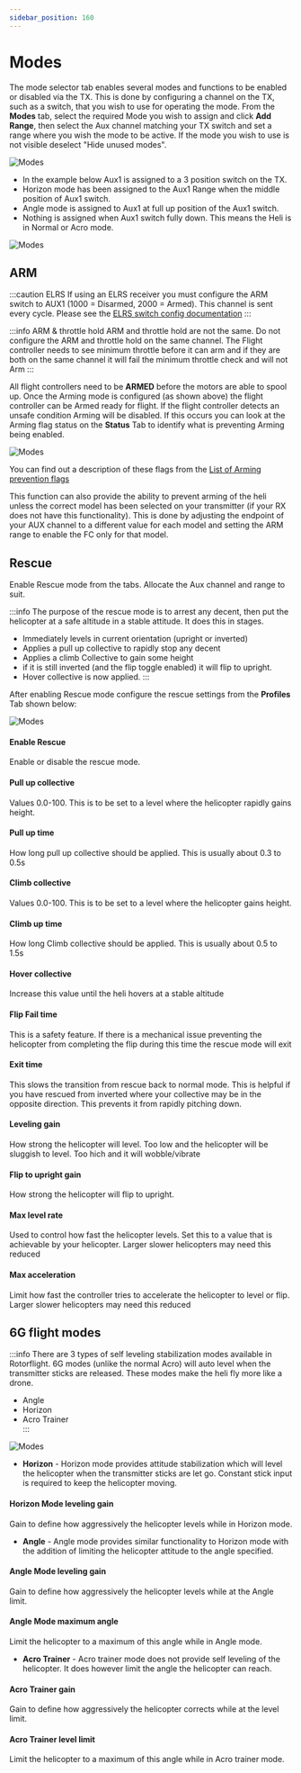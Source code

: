 ```yaml
---
sidebar_position: 160
---
```


# Modes

The mode selector tab enables several modes and functions to be enabled or disabled via the TX. This is done by configuring a channel on the TX, such as a switch, that you wish to use for operating the mode. From the **Modes** tab, select the required Mode you wish to assign and click **Add Range**, then select the Aux channel matching your TX switch and set a range where you wish the mode to be active. If the mode you wish to use is not visible deselect "Hide unused modes".

![Modes](./img/modes-1.png)

- In the example below Aux1 is assigned to a 3 position switch on the TX. 
- Horizon mode has been assigned to the Aux1 Range when the middle position of Aux1 switch.
- Angle mode is assigned to Aux1 at full up position of the Aux1 switch.
- Nothing is assigned when Aux1 switch fully down. This means the Heli is in Normal or Acro mode. 

![Modes](./img/modes-2.png)    

## ARM
:::caution ELRS
If using an ELRS receiver you must configure the ARM switch to AUX1 (1000 = Disarmed, 2000 = Armed). This channel is sent every cycle. Please see the [ELRS switch config documentation](https://www.expresslrs.org/software/switch-config/) 
:::

:::info ARM & throttle hold
ARM and throttle hold are not the same. Do not configure the ARM and throttle hold on the same channel. The Flight controller needs to see minimum throttle before it can arm and if they are both on the same channel it will fail the minimum throttle check and will not Arm
:::


All flight controllers need to be **ARMED** before the motors are able to spool up. Once the Arming mode is configured (as shown above) the flight controller can be Armed ready for flight. If the flight controller detects an unsafe condition Arming will be disabled. If this occurs you can look at the Arming flag status on the **Status** Tab to identify what is preventing Arming being enabled.    

![Modes](./img/status-1.png)

You can find out a description of these flags from the [List of Arming prevention flags](https://github.com/betaflight/betaflight/wiki/Arming-Sequence-%26-Safety#description-of-arming-prevention-flags)


This function can also provide the ability to prevent arming of the heli unless the correct model has been selected on your transmitter (if your RX does not have this functionality). This is done by adjusting the endpoint of your AUX channel to a different value for each model and setting the ARM range to enable the FC only for that model.  

## Rescue

Enable Rescue mode from the tabs. Allocate the Aux channel and range to suit.

:::info
The purpose of the rescue mode is to arrest any decent, then put the helicopter at a safe altitude in a stable attitude. It does this in stages.   
* Immediately levels in current orientation (upright or inverted)
* Applies a pull up collective to rapidly stop any decent  
* Applies a climb Collective to gain some height
* if it is still inverted (and the flip toggle enabled) it will flip to upright.
* Hover collective is now applied.
:::

After enabling Rescue mode configure the rescue settings from the **Profiles** Tab shown below:

![Modes](./img/modes-3.png)

#### Enable Rescue 
Enable or disable the rescue mode.  

#### Pull up collective
Values 0.0-100. This is to be set to a level where the helicopter rapidly gains height.  

#### Pull up time
How long pull up collective should be applied. This is usually about 0.3 to 0.5s

#### Climb collective
Values 0.0-100. This is to be set to a level where the helicopter gains height. 

#### Climb up time
How long Climb collective should be applied. This is usually about 0.5 to 1.5s

#### Hover collective
Increase this value until the heli hovers at a stable altitude

#### Flip Fail time
This is a safety feature. If there is a mechanical issue preventing the helicopter from completing the flip during this time the rescue mode will exit

#### Exit time
This slows the transition from rescue back to normal mode. This is helpful if you have rescued from inverted where your collective may be in the opposite direction. This prevents it from rapidly pitching down.

#### Leveling gain
How strong the helicopter will level. Too low and the helicopter will be sluggish to level. Too hich and it will wobble/vibrate

#### Flip to upright gain
How strong the helicopter will flip to upright.

#### Max level rate
Used to control how fast the helicopter levels. Set this to a value that is achievable by your helicopter. Larger slower helicopters may need this reduced 

#### Max acceleration
Limit how fast the controller tries to accelerate the helicopter to level or flip. Larger slower helicopters may need this reduced 

## 6G flight modes
:::info
There are 3 types of self leveling stabilization modes available in Rotorflight. 6G modes (unlike the normal Acro) will auto level when the transmitter sticks are released. These modes make the heli fly more like a drone.  
* Angle  
* Horizon  
* Acro Trainer  
::: 

![Modes](./img/modes-4.png)
 
* **Horizon** - Horizon mode provides attitude stabilization which will level the helicopter when the transmitter sticks are let go. Constant stick input is required to keep the helicopter moving.  

#### Horizon Mode leveling gain
Gain to define how aggressively the helicopter levels while in Horizon mode.

* **Angle** - Angle mode provides similar functionality to Horizon mode with the addition of limiting the helicopter attitude to the angle specified.  

#### Angle Mode leveling gain
Gain to define how aggressively the helicopter levels while at the Angle limit.

#### Angle Mode maximum angle
Limit the helicopter to a maximum of this angle while in Angle mode.

* **Acro Trainer** - Acro trainer mode does not provide self leveling of the helicopter. It does however limit the angle the helicopter can reach. 

#### Acro Trainer gain
Gain to define how aggressively the helicopter corrects while at the level limit.

#### Acro Trainer level limit
Limit the helicopter to a maximum of this angle while in Acro trainer mode.   




